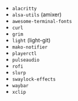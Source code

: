 - `alacritty`
- `alsa-utils` (amixer)
- `awesome-terminal-fonts`
- `curl`
- `grim`
- `light` (light-git)
- `mako-notifier`
- `playerctl`
- `pulseaudio`
- `rofi`
- `slurp`
- `swaylock-effects`
- `waybar`
- `xclip`
